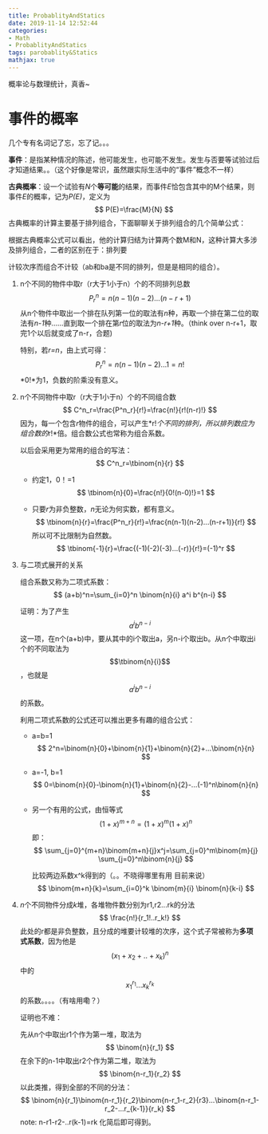 ```yaml
---
title: ProbablityAndStatics
date: 2019-11-14 12:52:44
categories:
- Math
- ProbablityAndStatics
tags: parobablity&Statics
mathjax: true
---
```


概率论与数理统计，真香~

<!--more-->

# 事件的概率

几个专有名词记了忘，忘了记。。。

**事件**：是指某种情况的陈述，他可能发生，也可能不发生。发生与否要等试验过后才知道结果。。（这个好像是常识，虽然跟实际生活中的“事件”概念不一样）

**古典概率**：设一个试验有*N*个**等可能**的结果，而事件*E*恰包含其中的M个结果，则事件*E*的概率，记为*P(E)*，定义为
$$
P(E)=\frac{M}{N}
$$
古典概率的计算主要基于排列组合，下面聊聊关于排列组合的几个简单公式：

根据古典概率公式可以看出，他的计算归结为计算两个数M和N，这种计算大多涉及排列组合，二者的区别在于：排列要

计较次序而组合不计较（ab和ba是不同的排列，但是是相同的组合）。

1. n个不同的物件中取r（r大于1小于n）个的不同排列总数
   $$
   P^n_r=n(n-1)(n-2)...(n-r+1)
   $$
   从n个物件中取出一个排在队列第一位的取法有*n*种，再取一个排在第二位的取法有*n-1*种……直到取一个排在第*r*位的取法为*n-r+1*种。（think over n-r+1，取完1个以后就变成了n-r，合题)

   特别，若*r=n*，由上式可得：
   $$
   P^n_r=n(n-1)(n-2)...1=n!
   $$
   *0!*为1，负数的阶乘没有意义。

   

2. n个不同物件中取r（r大于1小于n）个的不同组合数
   $$
   C^n_r=\frac{P^n_r}{r!}=\frac{n!}{r!(n-r)!}
   $$
   因为，每一个包含*r*物件的组合，可以产生*r!*个不同的排列，所以排列数应为组合数的*r!*倍。组合数公式也常称为组合系数。

   以后会采用更为常用的组合的写法：
   $$
   C^n_r=\tbinom{n}{r}
   $$

   - 约定1，0！=1
     $$
     \tbinom{n}{0}=\frac{n!}{0!(n-0)!}=1
     $$

   - 只要*r*为非负整数，*n*无论为何实数，都有意义。
     $$
     \tbinom{n}{r}=\frac{P^n_r}{r!}=\frac{n(n-1)(n-2)...(n-r+1)}{r!}
     $$
     所以可不比限制为自然数。
     $$
     \tbinom{-1}{r}=\frac{(-1)(-2)(-3)...(-r)}{r!}=(-1)^r
     $$

3. 与二项式展开的关系

   组合系数又称为二项式系数：
   $$
   (a+b)^n=\sum_{i=0}^n \binom{n}{i} a^i b^{n-i}
   $$


   证明：为了产生$$a^ib^{n-i}$$这一项，在n个(a+b)中，要从其中的i个取出a，另n-i个取出b。从n个中取出i个的不同取法为$$\tbinom{n}{i}$$，也就是$$a^ib^{n-i}$$的系数。

   利用二项式系数的公式还可以推出更多有趣的组合公式：

   - a=b=1
     $$
     2^n=\binom{n}{0}+\binom{n}{1}+\binom{n}{2}+...\binom{n}{n}
     $$

   - a=-1, b=1
     $$
     0=\binom{n}{0}-\binom{n}{1}+\binom{n}{2}-...(-1)^n\binom{n}{n}
     $$

   - 另一个有用的公式，由恒等式
     $$
     (1+x)^{m+n}=(1+x)^m (1+x)^n
     $$
     即：
     $$
     \sum_{j=0}^{m+n}\binom{m+n}{j}x^j=\sum_{j=0}^m\binom{m}{j} \sum_{j=0}^n\binom{n}{j}
     $$


     比较两边系数x^k得到的（。。不晓得哪里有用 目前来说）
     $$
     \binom{m+n}{k}=\sum_{i=0}^k \binom{m}{i} \binom{n}{k-i}
     $$

     

4. *n*个不同物件分成*k*堆，各堆物件数分别为r1,r2...rk的分法
   $$
   \frac{n!}{r_1!..r_k!}
   $$
   此处的r都是非负整数，且分成的堆要计较堆的次序，这个式子常被称为**多项式系数**，因为他是
   $$
   (x_1+x_2+..+x_k)^n
   $$
   中的
   $$
   x_1^{r_1}...x_k^{r_k}
   $$
   的系数。。。。（有啥用嘞？）

   

   

   证明也不难：

   先从n个中取出r1个作为第一堆，取法为
   $$
   \binom{n}{r_1}
   $$
   在余下的n-1中取出r2个作为第二堆，取法为
   $$
   \binom{n-r_1}{r_2}
   $$
   以此类推，得到全部的不同的分法：
   $$
   \binom{n}{r_1}\binom{n-r_1}{r_2}\binom{n-r_1-r_2}{r3}...\binom{n-r_1-r_2-...r_{k-1}}{r_k}
   $$
   note: n-r1-r2-..r(k-1)=rk 化简后即可得到。













